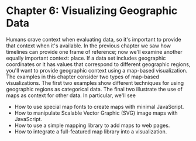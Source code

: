 # Chapter 6: Visualizing Geographic Data

Humans crave context when evaluating data, so it's important to provide that context when it's available. In the previous chapter we saw how timelines can provide one frame of reference; now we'll examine another equally important context: place. If a data set includes geographic coordinates or it has values that correspond to different geographic regions, you'll want to provide geographic context using a map-based visualization. The examples in this chapter consider two types of map-based visualizations. The first two examples show different techniques for using geographic regions as categorical data. The final two illustrate the use of maps as context for other data. In particular, we'll see

* How to use special map fonts to create maps with minimal JavaScript.
* How to manipulate Scalable Vector Graphic (SVG) image maps with JavaScript.
* How to use a simple mapping library to add maps to web pages.
* How to integrate a full-featured map library into a visualization.

